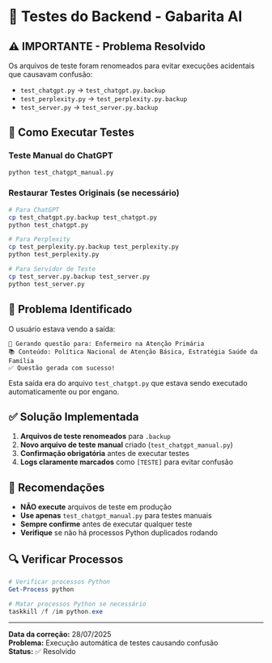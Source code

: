 # 🧪 Testes do Backend - Gabarita AI

## ⚠️ IMPORTANTE - Problema Resolvido

Os arquivos de teste foram renomeados para evitar execuções acidentais que causavam confusão:

- `test_chatgpt.py` → `test_chatgpt.py.backup`
- `test_perplexity.py` → `test_perplexity.py.backup` 
- `test_server.py` → `test_server.py.backup`

## 🔧 Como Executar Testes

### Teste Manual do ChatGPT
```bash
python test_chatgpt_manual.py
```

### Restaurar Testes Originais (se necessário)
```bash
# Para ChatGPT
cp test_chatgpt.py.backup test_chatgpt.py
python test_chatgpt.py

# Para Perplexity
cp test_perplexity.py.backup test_perplexity.py
python test_perplexity.py

# Para Servidor de Teste
cp test_server.py.backup test_server.py
python test_server.py
```

## 🚨 Problema Identificado

O usuário estava vendo a saída:
```
📝 Gerando questão para: Enfermeiro na Atenção Primária
📚 Conteúdo: Política Nacional de Atenção Básica, Estratégia Saúde da Família
✅ Questão gerada com sucesso!
```

Esta saída era do arquivo `test_chatgpt.py` que estava sendo executado automaticamente ou por engano.

## ✅ Solução Implementada

1. **Arquivos de teste renomeados** para `.backup`
2. **Novo arquivo de teste manual** criado (`test_chatgpt_manual.py`)
3. **Confirmação obrigatória** antes de executar testes
4. **Logs claramente marcados** como `[TESTE]` para evitar confusão

## 🎯 Recomendações

- **NÃO execute** arquivos de teste em produção
- **Use apenas** `test_chatgpt_manual.py` para testes manuais
- **Sempre confirme** antes de executar qualquer teste
- **Verifique** se não há processos Python duplicados rodando

## 🔍 Verificar Processos

```powershell
# Verificar processos Python
Get-Process python

# Matar processos Python se necessário
taskkill /f /im python.exe
```

---

**Data da correção:** 28/07/2025  
**Problema:** Execução automática de testes causando confusão  
**Status:** ✅ Resolvido